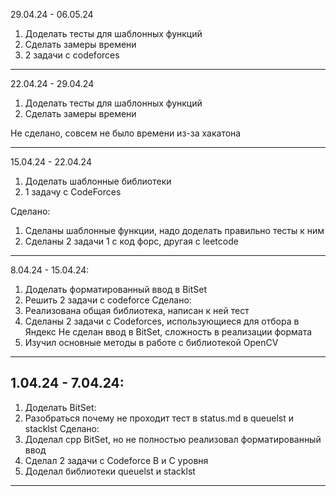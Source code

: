 29.04.24 - 06.05.24
1) Доделать тесты для шаблонных функций
2) Сделать замеры времени
3) 2 задачи c codeforces


---------------------------------

22.04.24 - 29.04.24
1) Доделать тесты для шаблонных функций
2) Сделать замеры времени

Не сделано, совсем не было времени из-за хакатона

--------------------------------
15.04.24 - 22.04.24
1) Доделать шаблонные библиотеки
2) 1 задачу с CodeForces

Сделано:
1) Сделаны шаблонные функции, надо доделать правильно тесты к ним
2) Сделаны 2 задачи 1 с код форс, другая с leetcode
-----------------------------
8.04.24 - 15.04.24:
1) Доделать форматированный ввод в BitSet
2) Решить 2 задачи с codeforce
Сделано:
1) Реализована общая библиотека, написан к ней тест
2) Сделаны 2 задачи с Codeforces, использующиеся для отбора в Яндекс
Не сделан ввод в BitSet, сложность в реализации формата
3) Изучил основные методы в работе с библиотекой OpenCV
-----------------------------
1.04.24 - 7.04.24:
-----------------------------
1) Доделать BitSet:
2) Разобраться почему не проходит тест в status.md в queuelst и stacklst
Сделано:
1) Доделал cpp BitSet, но не полностью реализовал форматированный ввод
2) Сделал 2 задачи с Codeforce B и С уровня
3) Доделал библиотеки queuelst и stacklst
-----------------------------
